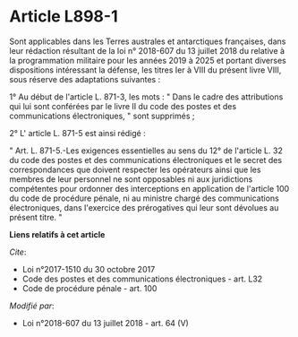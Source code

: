 # Article L898-1

Sont applicables dans les Terres australes et antarctiques françaises, dans leur rédaction résultant de  la loi
n° 2018-607 du 13 juillet 2018 du relative à la programmation militaire pour les années 2019 à 2025 et portant diverses
dispositions intéressant la défense, les titres Ier à VIII du présent livre VIII, sous réserve des  adaptations suivantes : 

1°  Au début de l'article L. 871-3,  les mots : " Dans le cadre des attributions qui lui sont conférées par le livre II du
code des postes et des communications électroniques, "  sont supprimés  ; 

2° L' article L. 871-5 est ainsi rédigé : 

"  Art. L. 871-5.-Les exigences essentielles au sens du 12° de l'article L. 32 du code des postes et des communications
électroniques et le secret des correspondances que doivent respecter les opérateurs ainsi que les membres de leur personnel
ne sont opposables ni aux juridictions compétentes pour ordonner des interceptions en application de l'article 100 du code de
procédure pénale, ni au ministre chargé des communications électroniques, dans l'exercice des prérogatives qui leur sont
dévolues au présent titre.  "

**Liens relatifs à cet article**

_Cite_:

  - Loi n°2017-1510 du 30 octobre 2017
  - Code des postes et des communications électroniques - art. L32
  - Code de procédure pénale - art. 100

_Modifié par_:

  - Loi n°2018-607 du 13 juillet 2018 - art. 64 (V)
